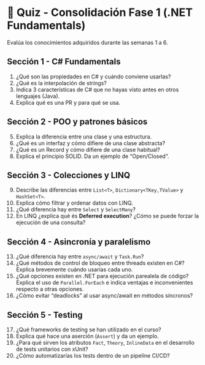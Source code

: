 # 🧩 Quiz - Consolidación Fase 1 (.NET Fundamentals)

Evalúa los conocimientos adquiridos durante las semanas 1 a 6.

## Sección 1 - C# Fundamentals
1. ¿Qué son las propiedades en C# y cuándo conviene usarlas?
2. ¿Qué es la interpolación de strings?
3. Indica 3 características de C# que no hayas visto antes en otros lenguajes (Java).
4. Explica qué es una PR y para qué se usa.

## Sección 2 - POO y patrones básicos
5. Explica la diferencia entre una clase y una estructura.
6. ¿Qué es un interfaz y cómo difiere de una clase abstracta?
7. ¿Qué es un Record y cómo difiere de una clase habitual?
8. Explica el principio SOLID. Da un ejemplo de “Open/Closed”.

## Sección 3 - Colecciones y LINQ
9. Describe las diferencias entre `List<T>`, `Dictionary<TKey,TValue>` y `HashSet<T>`.
10. Explica cómo filtrar y ordenar datos con LINQ.
11. ¿Qué diferencia hay entre `Select` y `SelectMany`?
12. En LINQ ¿explica qué és **Deferred execution**? ¿Cómo se puede forzar la ejecución de una consulta?

## Sección 4 - Asincronía y paralelismo
13. ¿Qué diferencia hay entre `async/await` y `Task.Run`?
14. ¿Qué métodos de control de bloqueo entre threads existen en C#? Explica brevemente cuándo usarias cada uno.
15. ¿Qué opciones existen en .NET para ejecución parealela de código? Explica el uso de `Parallel.ForEach` e indica ventajas e inconvenientes respecto a otras opciones.
16. ¿Cómo evitar “deadlocks” al usar async/await en métodos síncronos?

## Sección 5 - Testing
17. ¿Qué frameworks de testing se han utilizado en el curso?
18. Explica qué hace una aserción (`Assert`) y da un ejemplo.
19. ¿Para qué sirven los atributos `Fact`, `Theory`, `InlineData` en el desarrollo de tests unitarios con xUnit?
20. ¿Cómo automatizarías los tests dentro de un pipeline CI/CD?

